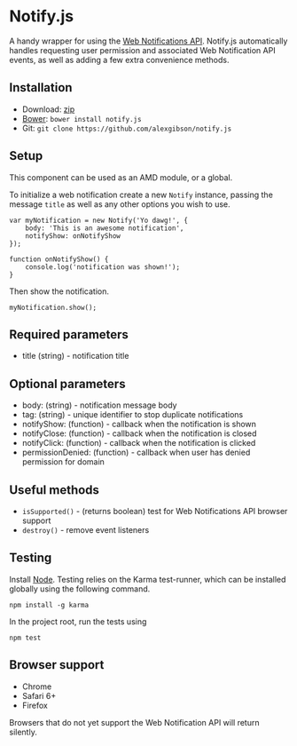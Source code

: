 Notify.js
=========

A handy wrapper for using the [Web Notifications API](http://www.w3.org/TR/notifications/). Notify.js automatically handles requesting user permission and associated Web Notification API events, as well as adding a few extra convenience methods.

Installation
---------------------------------------

* Download: [zip](https://github.com/alexgibson/notify.js/zipball/master)
* [Bower](https://github.com/twitter/bower/): `bower install notify.js`
* Git: `git clone https://github.com/alexgibson/notify.js`

Setup
---------

This component can be used as an AMD module, or a global.

To initialize a web notification create a new `Notify` instance, passing the message `title` as well as any other options you wish to use.

```
var myNotification = new Notify('Yo dawg!', {
	body: 'This is an awesome notification',
	notifyShow: onNotifyShow
});

function onNotifyShow() {
	console.log('notification was shown!');
}
```

Then show the notification.

```
myNotification.show(); 
```

Required parameters
-------------------

* title (string) - notification title

Optional parameters
-------------------

* body: (string) - notification message body
* tag: (string) - unique identifier to stop duplicate notifications
* notifyShow: (function) - callback when the notification is shown
* notifyClose: (function) - callback when the notification is closed
* notifyClick: (function) - callback when the notification is clicked
* permissionDenied: (function) - callback when user has denied permission for domain

Useful methods
--------------

* `isSupported()` - (returns boolean) test for Web Notifications API browser support
* `destroy()` - remove event listeners

Testing
-------

Install [Node](http://nodejs.org). Testing relies on the Karma test-runner, which can be installed globally using the following command.

```
npm install -g karma
```

In the project root, run the tests using

```
npm test
```

Browser support
---------------------------------------

- Chrome
- Safari 6+
- Firefox

Browsers that do not yet support the Web Notification API will return silently.
